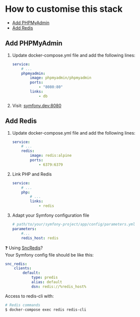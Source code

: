 # How to customise this stack

* [Add PHPMyAdmin](#Add-phpmyadmin)
* [Add Redis](#Add-redis)

## Add PHPMyAdmin

1. Update docker-compose.yml file and add the following lines:

    ```yml
    service:
        # ...
        phpmyadmin:
            image: phpmyadmin/phpmyadmin
            ports:
                - "8080:80"
            links:
                - db
    ```

2. Visit: [symfony.dev:8080](http://symfony.dev:8080)

## Add Redis

1. Update docker-compose.yml file and add the following lines:

    ```yml
    service:
        # ...
        redis:
            image: redis:alpine
            ports:
                - 6379:6379
    ```

2. Link PHP and Redis

    ```yml
    service:
        # ...
        php:
            # ...
            links:
                - redis
    ```

3. Adapt your Symfony configuration file

    ```yml
    # path/to/your/symfony-project/app/config/parameters.yml
    parameters:
        #...
        redis_host: redis
    ```

:question: Using [SncRedis](https://github.com/snc/SncRedisBundle)?  
Your Symfony config file should be like this:

```yml
snc_redis:
    clients:
        default:
            type: predis
            alias: default
            dsn: redis://%redis_host%
```

Access to redis-cli with:

```bash
# Redis commands
$ docker-compose exec redis redis-cli
```
